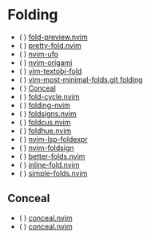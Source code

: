 # Folding

* ( ) [fold-preview.nvim](https://github.com/anuvyklack/fold-preview.nvim)
* ( ) [pretty-fold.nvim](https://github.com/anuvyklack/pretty-fold.nvim)
* ( ) [nvim-ufo](https://github.com/kevinhwang91/nvim-ufo)
* ( ) [nvim-origami](https://github.com/chrisgrieser/nvim-origami)
* ( ) [vim-textobj-fold](https://github.com/kana/vim-textobj-fold)
* ( ) [vim-most-minimal-folds.git folding](https://github.com/vim-utils/vim-most-minimal-folds.git)
* ( ) [Conceal](https://yutkat.github.io/my-neovim-pluginlist/#fold--conceal)
* ( ) [fold-cycle.nvim](https://github.com/jghauser/fold-cycle.nvim)
* ( ) [folding-nvim](https://github.com/pierreglaser/folding-nvim)
* ( ) [foldsigns.nvim](https://github.com/lewis6991/foldsigns.nvim)
* ( ) [foldcus.nvim](https://github.com/Vonr/foldcus.nvim)
* ( ) [foldhue.nvim](https://github.com/milisims/foldhue.nvim)
* ( ) [nvim-lsp-foldexpr](https://github.com/MrcJkb/nvim-lsp-foldexpr)
* ( ) [nvim-foldsign](https://github.com/yaocccc/nvim-foldsign)
* ( ) [better-folds.nvim](https://github.com/snelling-a/better-folds.nvim)
* ( ) [inline-fold.nvim](https://github.com/malbertzard/inline-fold.nvim)
* ( ) [simple-folds.nvim](https://github.com/lcroberts/simple-folds.nvim)

## Conceal

* ( ) [conceal.nvim](https://github.com/Jxstxs/conceal.nvim)
* ( ) [conceal.nvim](https://github.com/nvim-jo/conceal.nvim)
